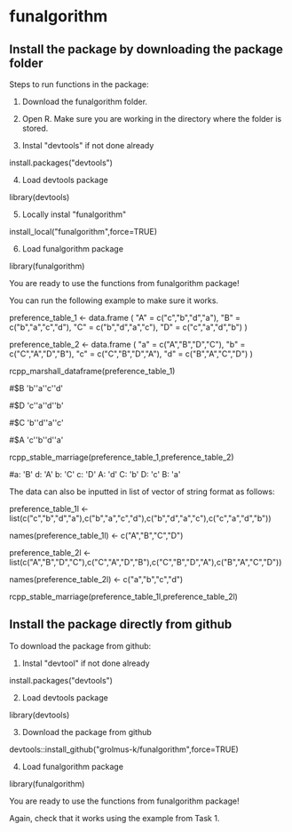 # funalgorithm

## Install the package by downloading the package folder

Steps to run functions in the package:

1. Download the funalgorithm folder.

2. Open R. Make sure you are working in the directory where the folder is stored.

3. Instal "devtools" if not done already

  install.packages("devtools")
  
4. Load devtools package

  library(devtools)
  
5. Locally instal "funalgorithm" 

  install_local("funalgorithm",force=TRUE)

6. Load funalgorithm package

  library(funalgorithm)

You are ready to use the functions from funalgorithm package!

You can run the following example to make sure it works.

preference_table_1 <- data.frame (
"A" = c("c","b","d","a"),
"B" = c("b","a","c","d"),
"C" = c("b","d","a","c"),
"D" = c("c","a","d","b")
)

preference_table_2 <- data.frame (
"a" = c("A","B","D","C"),
"b" = c("C","A","D","B"),
"c" = c("C","B","D","A"),
"d" = c("B","A","C","D")
)


rcpp_marshall_dataframe(preference_table_1)

#$B        'b''a''c''d'

#$D        'c''a''d''b'

#$C        'b''d''a''c'

#$A        'c''b''d''a'

rcpp_stable_marriage(preference_table_1,preference_table_2)

#a:   'B' d:   'A' b:   'C' c:   'D' A:   'd' C:   'b' D:   'c' B:   'a'

The data can also be inputted in list of vector of string format as follows:

preference_table_1l <- list(c("c","b","d","a"),c("b","a","c","d"),c("b","d","a","c"),c("c","a","d","b"))

names(preference_table_1l) <- c("A","B","C","D")

preference_table_2l <- list(c("A","B","D","C"),c("C","A","D","B"),c("C","B","D","A"),c("B","A","C","D"))

names(preference_table_2l) <- c("a","b","c","d")

rcpp_stable_marriage(preference_table_1l,preference_table_2l)

## Install the package directly from github

To download the package from github:
1. Instal "devtool" if not done already

  install.packages("devtools")
  
2. Load devtools package

  library(devtools)

3. Download the package from github

  devtools::install_github("grolmus-k/funalgorithm",force=TRUE)
  
4. Load funalgorithm package

  library(funalgorithm)

You are ready to use the functions from funalgorithm package!

Again, check that it works using the example from Task 1.
